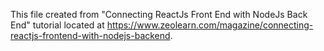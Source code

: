 This file created from "Connecting ReactJs Front End with NodeJs Back End" tutorial located at https://www.zeolearn.com/magazine/connecting-reactjs-frontend-with-nodejs-backend. 
